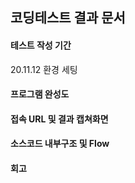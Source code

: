 ## 코딩테스트 결과 문서

#### 테스트 작성 기간

20.11.12 환경 세팅

#### 프로그램 완성도

#### 접속 URL 및 결과 캡쳐화면

#### 소스코드 내부구조 및 Flow

#### 회고
